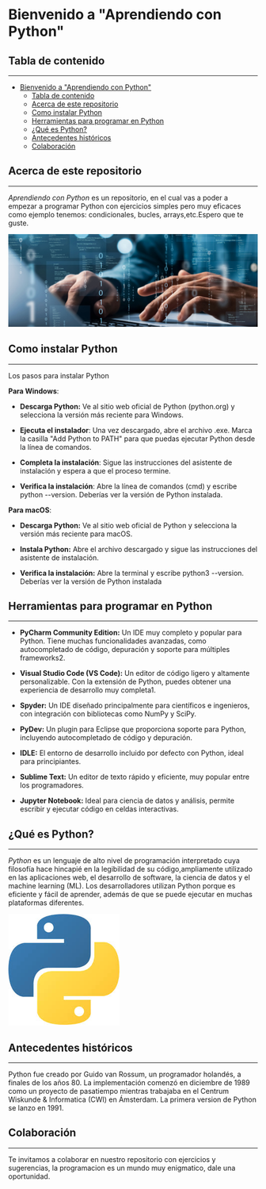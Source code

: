# Bienvenido a "Aprendiendo con Python" 
## Tabla de contenido
***
- [Bienvenido a "Aprendiendo con Python"](#bienvenido-a-aprendiendo-con-python)
  - [Tabla de contenido](#tabla-de-contenido)
  - [Acerca de este repositorio](#acerca-de-este-repositorio)
  - [Como instalar Python](#como-instalar-python)
  - [Herramientas para programar en Python](#herramientas-para-programar-en-python)
  - [¿Qué es Python?](#qué-es-python)
  - [Antecedentes históricos](#antecedentes-históricos)
  - [Colaboración](#colaboración)



## Acerca de este repositorio 
***
*Aprendiendo con Python* es un repositorio, en el cual vas a poder a empezar a programar Python con ejercicios simples pero muy eficaces como ejemplo tenemos: condicionales, bucles, arrays,etc.Espero que te guste.

![This is an image](/fuentes/prog.jpg)

## Como instalar Python
***
Los pasos para instalar Python 

**Para Windows**: 

- **Descarga Python:** Ve al sitio web oficial de Python (python.org) y selecciona la versión más reciente para Windows.

- **Ejecuta el instalador**: Una vez descargado, abre el archivo .exe. Marca la casilla "Add Python to PATH" para que puedas ejecutar Python desde la línea de comandos.

- **Completa la instalación**: Sigue las instrucciones del asistente de instalación y espera a que el proceso termine.

- **Verifica la instalación**: Abre la línea de comandos (cmd) y escribe python --version. Deberías ver la versión de Python instalada.

**Para macOS**:
- **Descarga Python:** Ve al sitio web oficial de Python y selecciona la versión más reciente para macOS.

- **Instala Python:** Abre el archivo descargado y sigue las instrucciones del asistente de instalación.

- **Verifica la instalación:** Abre la terminal y escribe python3 --version. Deberías ver la versión de Python instalada

## Herramientas para programar en Python
***
+ **PyCharm Community Edition:** Un IDE muy completo y popular para Python. Tiene muchas funcionalidades avanzadas, como autocompletado de código, depuración y soporte para múltiples frameworks2.

+ **Visual Studio Code (VS Code):** Un editor de código ligero y altamente personalizable. Con la extensión de Python, puedes obtener una experiencia de desarrollo muy completa1.

+ **Spyder:** Un IDE diseñado principalmente para científicos e ingenieros, con integración con bibliotecas como NumPy y SciPy.

+ **PyDev:** Un plugin para Eclipse que proporciona soporte para Python, incluyendo autocompletado de código y depuración.

+ **IDLE:** El entorno de desarrollo incluido por defecto con Python, ideal para principiantes.

+ **Sublime Text:** Un editor de texto rápido y eficiente, muy popular entre los programadores.

+ **Jupyter Notebook:** Ideal para ciencia de datos y análisis, permite escribir y ejecutar código en celdas interactivas.
## ¿Qué es Python?
***
*Python* es un lenguaje de alto nivel de programación interpretado cuya filosofía hace hincapié en la legibilidad de su código,ampliamente utilizado en las aplicaciones web, el desarrollo de software, la ciencia de datos y el machine learning (ML). Los desarrolladores utilizan Python porque es eficiente y fácil de aprender, además de que se puede ejecutar en muchas plataformas diferentes.


![This is an image](/fuentes/foto-logo.jpg)

## Antecedentes históricos
***
Python fue creado por Guido van Rossum, un programador holandés, a finales de los años 80. La implementación comenzó en diciembre de 1989 como un proyecto de pasatiempo mientras trabajaba en el Centrum Wiskunde & Informatica (CWI) en Ámsterdam. La primera version de Python se lanzo en 1991.
## Colaboración
***
Te invitamos a colaborar en nuestro repositorio con ejercicios y sugerencias, la programacion es un mundo muy enigmatico, dale una oportunidad.
